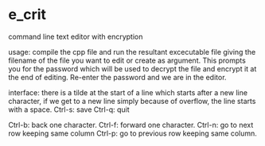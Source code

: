 # e_crit
command line text editor with encryption

usage: compile the cpp file and run the resultant excecutable file giving the filename of the file you want to edit or
create as argument. This prompts you for the password which will be used to decrypt the file and encrypt it at the end of
editing. Re-enter the password and we are in the editor.

interface: there is a tilde at the start of a line which starts after a new line character, if we get to a new line simply
because of overflow, the line starts with a space.
Ctrl-s: save
Ctrl-q: quit

Ctrl-b: back one character.
Ctrl-f: forward one character.
Ctrl-n: go to next row keeping same column
Ctrl-p: go to previous row keeping same column.
